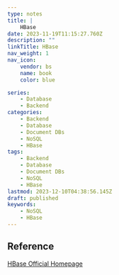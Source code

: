 ```yaml
---
type: notes
title: |
    HBase
date: 2023-11-19T11:15:27.760Z
description: ""
linkTitle: HBase
nav_weight: 1
nav_icon:
    vendor: bs
    name: book
    color: blue

series:
    - Database
    - Backend
categories:
    - Backend
    - Database
    - Document DBs
    - NoSQL
    - HBase
tags:
    - Backend
    - Database
    - Document DBs
    - NoSQL
    - HBase
lastmod: 2023-12-10T04:38:56.145Z
draft: published
keywords:
    - NoSQL
    - HBase
---
```


## Reference

[HBase Official Homepage](https://hbase.apache.org/)
